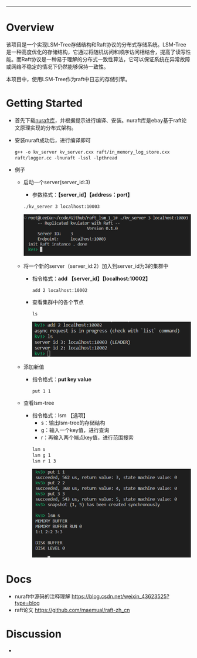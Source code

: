 <!-- # [![Build Status](https://travis-ci.org/baidu/braft.svg?branch=master)](https://travis-ci.org/baidu/braft) -->

---

# Overview
该项目是一个实现LSM-Tree存储结构和Raft协议的分布式存储系统。LSM-Tree是一种高度优化的存储结构，它通过将随机访问和顺序访问相结合，提高了读写性能。而Raft协议是一种易于理解的分布式一致性算法，它可以保证系统在异常故障或网络不稳定的情况下仍然能够保持一致性。

本项目中，使用LSM-Tree作为raft中日志的存储引擎。

# Getting Started

* 首先下载[nuraft库](https://github.com/eBay/NuRaft)，并根据提示进行编译、安装。nuraft库是ebay基于raft论文原理实现的分布式架构。

* 安装nuraft成功后，进行编译即可

    ```shell 
    g++ -o kv_server kv_server.cxx raft/in_memory_log_store.cxx raft/logger.cc -lnuraft -lssl -lpthread
    ```
* 例子
    - 启动一个server(server_id:3)

        - 参数格式：**【server_id】【address：port】**
        ```shell
        ./kv_server 3 localhost:10003
        ```
        ![](image/1.png)
    - 将一个新的server（server_id:2）加入到server_id为3的集群中
        - 指令格式：**add 【server_id】【localhost:10002】**
            ```shell
            add 2 localhost:10002
            ```
        - 查看集群中的各个节点
            ```shell
            ls
            ```
            ![](image/2.png)
    - 添加新值
        - 指令格式：**put key value**
            ```shell
            put 1 1
            ```
    - 查看lsm-tree
        - 指令格式：lsm 【选项】
            - s：输出lsm-tree的存储结构
            - g：输入一个key值，进行查询
            - r：再输入两个端点key值，进行范围搜索
            ```shell
            lsm s
            lsm g 1
            lsm r 1 3
            ```
            ![](./image/3.png)

# Docs

* nuraft中源码的注释理解 https://blog.csdn.net/weixin_43623525?type=blog
* raft论文 https://github.com/maemual/raft-zh_cn

# Discussion

* 